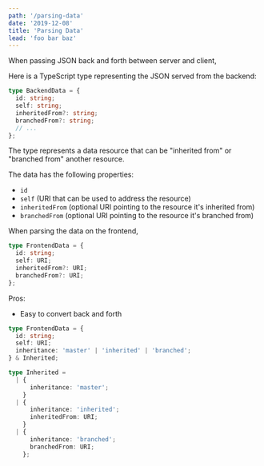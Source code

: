 ```yaml
---
path: '/parsing-data'
date: '2019-12-08'
title: 'Parsing Data'
lead: 'foo bar baz'
---
```


When passing JSON back and forth between server and client,

Here is a TypeScript type representing the JSON served from the backend:

```ts
type BackendData = {
  id: string;
  self: string;
  inheritedFrom?: string;
  branchedFrom?: string;
  // ...
};
```

The type represents a data resource that can be "inherited from" or "branched from" another resource.

The data has the following properties:

- `id`
- `self` (URI that can be used to address the resource)
- `inheritedFrom` (optional URI pointing to the resource it's inherited from)
- `branchedFrom` (optional URI pointing to the resource it's branched from)

When parsing the data on the frontend,

```ts
type FrontendData = {
  id: string;
  self: URI;
  inheritedFrom?: URI;
  branchedFrom?: URI;
};
```

Pros:

- Easy to convert back and forth

```ts
type FrontendData = {
  id: string;
  self: URI;
  inheritance: 'master' | 'inherited' | 'branched';
} & Inherited;

type Inherited =
  | {
      inheritance: 'master';
    }
  | {
      inheritance: 'inherited';
      inheritedFrom: URI;
    }
  | {
      inheritance: 'branched';
      branchedFrom: URI;
    };
```
